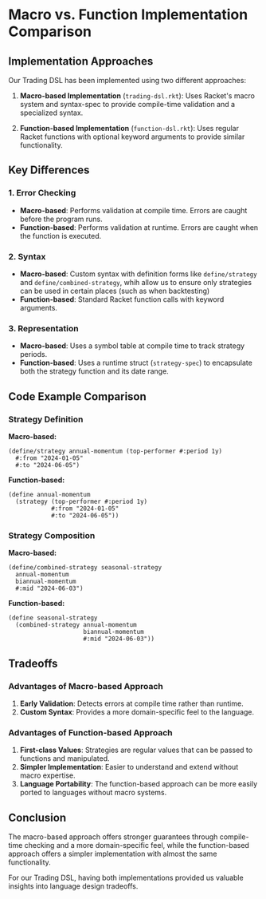 # Macro vs. Function Implementation Comparison

## Implementation Approaches

Our Trading DSL has been implemented using two different approaches:

1. **Macro-based Implementation** (`trading-dsl.rkt`): Uses Racket's macro system and syntax-spec to provide compile-time validation and a specialized syntax.

2. **Function-based Implementation** (`function-dsl.rkt`): Uses regular Racket functions with optional keyword arguments to provide similar functionality.

## Key Differences

### 1. Error Checking

- **Macro-based**: Performs validation at compile time. Errors are caught before the program runs.
- **Function-based**: Performs validation at runtime. Errors are caught when the function is executed.

### 2. Syntax

- **Macro-based**: Custom syntax with definition forms like `define/strategy` and `define/combined-strategy`, whih allow us to ensure only strategies can be used in certain places (such as when backtesting)
- **Function-based**: Standard Racket function calls with keyword arguments. 

### 3. Representation

- **Macro-based**: Uses a symbol table at compile time to track strategy periods.
- **Function-based**: Uses a runtime struct (`strategy-spec`) to encapsulate both the strategy function and its date range.

## Code Example Comparison

### Strategy Definition

**Macro-based:**
```racket
(define/strategy annual-momentum (top-performer #:period 1y)
  #:from "2024-01-05"
  #:to "2024-06-05")
```

**Function-based:**
```racket
(define annual-momentum 
  (strategy (top-performer #:period 1y)
            #:from "2024-01-05"
            #:to "2024-06-05"))
```

### Strategy Composition

**Macro-based:**
```racket
(define/combined-strategy seasonal-strategy
  annual-momentum      
  biannual-momentum    
  #:mid "2024-06-03")
```

**Function-based:**
```racket
(define seasonal-strategy
  (combined-strategy annual-momentum
                     biannual-momentum
                     #:mid "2024-06-03"))
```

## Tradeoffs

### Advantages of Macro-based Approach

1. **Early Validation**: Detects errors at compile time rather than runtime.
2. **Custom Syntax**: Provides a more domain-specific feel to the language.

### Advantages of Function-based Approach

1. **First-class Values**: Strategies are regular values that can be passed to functions and manipulated.
2. **Simpler Implementation**: Easier to understand and extend without macro expertise.
3. **Language Portability**: The function-based approach can be more easily ported to languages without macro systems.

## Conclusion

The macro-based approach offers stronger guarantees through compile-time checking and a more domain-specific feel, while the function-based approach offers a simpler implementation with almost the same functionality. 

For our Trading DSL, having both implementations provided us valuable insights into language design tradeoffs. 